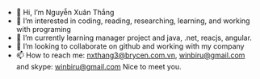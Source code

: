 - 👋 Hi, I’m Nguyễn Xuân Thắng
- 👀 I’m interested in coding, reading, researching, learning, and working with programing
- 🌱 I’m currently learning manager project and java, .net, reacjs, angular.
- 💞️ I’m looking to collaborate on github and working with my company
- 📫 How to reach me: nxthang3@brycen.com.vn, winbiru@gmail.com and skype: winbiru@gmail.com
Nice to meet you.
<!---
nxthang3/nxthang3 is a ✨ special ✨ repository because its `README.md` (this file) appears on your GitHub profile.
You can click the Preview link to take a look at your changes.
--->
